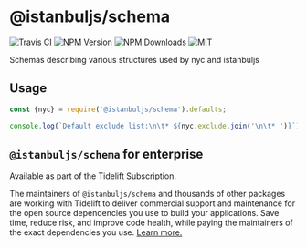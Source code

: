 # @istanbuljs/schema

[![Travis CI][travis-image]][travis-url]
[![NPM Version][npm-image]][npm-url]
[![NPM Downloads][downloads-image]][downloads-url]
[![MIT][license-image]](LICENSE)

Schemas describing various structures used by nyc and istanbuljs

## Usage

```js
const {nyc} = require('@istanbuljs/schema').defaults;

console.log(`Default exclude list:\n\t* ${nyc.exclude.join('\n\t* ')}`);
```

## `@istanbuljs/schema` for enterprise

Available as part of the Tidelift Subscription.

The maintainers of `@istanbuljs/schema` and thousands of other packages are working with Tidelift to
deliver commercial support and maintenance for the open source dependencies you use to build your
applications. Save time, reduce risk, and improve code health, while paying the maintainers of the
exact dependencies you
use. [Learn more.](https://tidelift.com/subscription/pkg/npm-istanbuljs-schema?utm_source=npm-istanbuljs-schema&utm_medium=referral&utm_campaign=enterprise)

[npm-image]: https://img.shields.io/npm/v/@istanbuljs/schema.svg

[npm-url]: https://npmjs.org/package/@istanbuljs/schema

[travis-image]: https://travis-ci.org/istanbuljs/schema.svg?branch=master

[travis-url]: https://travis-ci.org/istanbuljs/schema

[downloads-image]: https://img.shields.io/npm/dm/@istanbuljs/schema.svg

[downloads-url]: https://npmjs.org/package/@istanbuljs/schema

[license-image]: https://img.shields.io/npm/l/@istanbuljs/schema.svg
